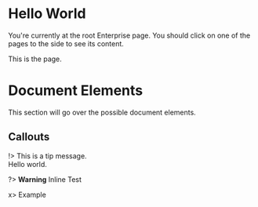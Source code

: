 # Hello World

You're currently at the root Enterprise page. You should click on one of the pages to the side to see its content.

This is the page.

# Document Elements

This section will go over the possible document elements.

## Callouts

!> This is a tip message.<br/>
Hello world.

?> **Warning** Inline Test

x> Example
